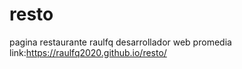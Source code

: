 # resto
pagina restaurante raulfq desarrollador web promedia
link:https://raulfq2020.github.io/resto/
